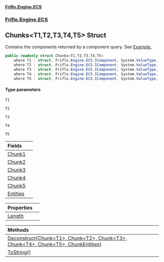#### [Friflo.Engine.ECS](index.md 'index')
### [Friflo.Engine.ECS](Friflo.Engine.ECS.md 'Friflo.Engine.ECS')

## Chunks<T1,T2,T3,T4,T5> Struct

Contains the components returned by a component query.
See <a href="https://github.com/friflo/Friflo.Json.Fliox/wiki/Examples-~-Optimization#enumerate-query-chunks">Example.</a>

```csharp
public readonly struct Chunks<T1,T2,T3,T4,T5>
    where T1 : struct, Friflo.Engine.ECS.IComponent, System.ValueType, System.ValueType
    where T2 : struct, Friflo.Engine.ECS.IComponent, System.ValueType, System.ValueType
    where T3 : struct, Friflo.Engine.ECS.IComponent, System.ValueType, System.ValueType
    where T4 : struct, Friflo.Engine.ECS.IComponent, System.ValueType, System.ValueType
    where T5 : struct, Friflo.Engine.ECS.IComponent, System.ValueType, System.ValueType
```
#### Type parameters

<a name='Friflo.Engine.ECS.Chunks_T1,T2,T3,T4,T5_.T1'></a>

`T1`

<a name='Friflo.Engine.ECS.Chunks_T1,T2,T3,T4,T5_.T2'></a>

`T2`

<a name='Friflo.Engine.ECS.Chunks_T1,T2,T3,T4,T5_.T3'></a>

`T3`

<a name='Friflo.Engine.ECS.Chunks_T1,T2,T3,T4,T5_.T4'></a>

`T4`

<a name='Friflo.Engine.ECS.Chunks_T1,T2,T3,T4,T5_.T5'></a>

`T5`

| Fields | |
| :--- | :--- |
| [Chunk1](Chunks_T1,T2,T3,T4,T5_.Chunk1.md 'Friflo.Engine.ECS.Chunks<T1,T2,T3,T4,T5>.Chunk1') | |
| [Chunk2](Chunks_T1,T2,T3,T4,T5_.Chunk2.md 'Friflo.Engine.ECS.Chunks<T1,T2,T3,T4,T5>.Chunk2') | |
| [Chunk3](Chunks_T1,T2,T3,T4,T5_.Chunk3.md 'Friflo.Engine.ECS.Chunks<T1,T2,T3,T4,T5>.Chunk3') | |
| [Chunk4](Chunks_T1,T2,T3,T4,T5_.Chunk4.md 'Friflo.Engine.ECS.Chunks<T1,T2,T3,T4,T5>.Chunk4') | |
| [Chunk5](Chunks_T1,T2,T3,T4,T5_.Chunk5.md 'Friflo.Engine.ECS.Chunks<T1,T2,T3,T4,T5>.Chunk5') | |
| [Entities](Chunks_T1,T2,T3,T4,T5_.Entities.md 'Friflo.Engine.ECS.Chunks<T1,T2,T3,T4,T5>.Entities') | |

| Properties | |
| :--- | :--- |
| [Length](Chunks_T1,T2,T3,T4,T5_.Length.md 'Friflo.Engine.ECS.Chunks<T1,T2,T3,T4,T5>.Length') | |

| Methods | |
| :--- | :--- |
| [Deconstruct(Chunk&lt;T1&gt;, Chunk&lt;T2&gt;, Chunk&lt;T3&gt;, Chunk&lt;T4&gt;, Chunk&lt;T5&gt;, ChunkEntities)](Chunks_T1,T2,T3,T4,T5_.Deconstruct(Chunk_T1_,Chunk_T2_,Chunk_T3_,Chunk_T4_,Chunk_T5_,ChunkEntities).md 'Friflo.Engine.ECS.Chunks<T1,T2,T3,T4,T5>.Deconstruct(Friflo.Engine.ECS.Chunk<T1>, Friflo.Engine.ECS.Chunk<T2>, Friflo.Engine.ECS.Chunk<T3>, Friflo.Engine.ECS.Chunk<T4>, Friflo.Engine.ECS.Chunk<T5>, Friflo.Engine.ECS.ChunkEntities)') | |
| [ToString()](Chunks_T1,T2,T3,T4,T5_.ToString().md 'Friflo.Engine.ECS.Chunks<T1,T2,T3,T4,T5>.ToString()') | |
